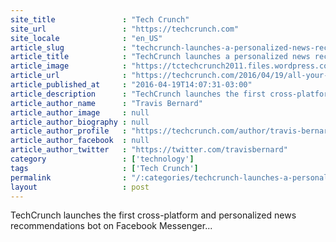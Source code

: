 ```yaml
---
site_title               : "Tech Crunch"
site_url                 : "https://techcrunch.com"
site_locale              : "en_US"
article_slug             : "techcrunch-launches-a-personalized-news-recommendations-bot-on-facebook-messenger"
article_title            : "TechCrunch launches a personalized news recommendations bot on Facebook Messenger"
article_image            : "https://tctechcrunch2011.files.wordpress.com/2016/04/tc-messenger-bot-new.png?w=764&h=400&crop=1"
article_url              : "https://techcrunch.com/2016/04/19/all-your-bots-are-belong-to-us/"
article_published_at     : "2016-04-19T14:07:31-03:00"
article_description      : "TechCrunch launches the first cross-platform and personalized news recommendations bot on Facebook Messenger..."
article_author_name      : "Travis Bernard"
article_author_image     : null
article_author_biography : null
article_author_profile   : "https://techcrunch.com/author/travis-bernard/"
article_author_facebook  : null
article_author_twitter   : "https://twitter.com/travisbernard"
category                 : ['technology']
tags                     : ['Tech Crunch']
permalink                : "/:categories/techcrunch-launches-a-personalized-news-recommendations-bot-on-facebook-messenger/"
layout                   : post
---
```


TechCrunch launches the first cross-platform and personalized news recommendations bot on Facebook Messenger...
